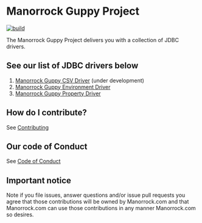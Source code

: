 # Manorrock Guppy Project

[![build](https://github.com/manorrock/guppy/actions/workflows/build.yml/badge.svg)](https://github.com/manorrock/guppy/actions/workflows/build.yml)

The Manorrock Guppy Project delivers you with a collection of JDBC drivers.

## See our list of JDBC drivers below

1. [Manorrock Guppy CSV Driver](csv/README.md) (under development)
1. [Manorrock Guppy Environment Driver](environment/README.md)
1. [Manorrock Guppy Property Driver](property/README.md)

## How do I contribute?

See [Contributing](CONTRIBUTING.md)

## Our code of Conduct

See [Code of Conduct](CODE_OF_CONDUCT.md)

## Important notice

Note if you file issues, answer questions and/or issue pull requests you agree
that those contributions will be owned by Manorrock.com and that Manorrock.com 
can use those contributions in any manner Manorrock.com so desires.
